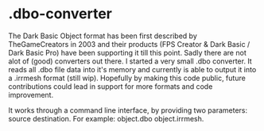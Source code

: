 .dbo-converter
==============

The Dark Basic Object format has been first described by TheGameCreators in 2003 and their products (FPS Creator & Dark Basic / Dark Basic Pro) have been supporting it till this point. Sadly there are not alot of (good) converters out there. 
I started a very small .dbo converter. It reads all .dbo file data into it's memory and currently is able to output it into a .irrmesh format (still wip).
Hopefully by making this code public, future contributions could lead in support for more formats and code improvement.

It works through a command line interface, by providing two parameters: source destination. 
For example: object.dbo object.irrmesh.